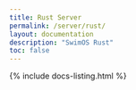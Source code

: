 ```yaml
---
title: Rust Server
permalink: /server/rust/
layout: documentation
description: "SwimOS Rust"
toc: false
---
```


{% include docs-listing.html %}
